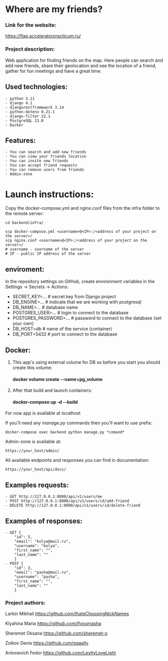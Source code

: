 # Where are my friends?


### Link for the website:

https://flap.acceleratorpracticum.ru/


### Project description:

Web application for finding friends on the map. Here people can search and add new friends, share their geolocation and see the location of a friend, gather for fun meetings and have a great time.


Used technologies:
-
    - python 3.11
    - django 4.1
    - djangorestframework 3.14
    - python-dotenv 0.21.1
    - django-filter 22.1
    - PostgreSQL 13.0
    - Docker


Features:
-
    - You can search and add new friends
    - You can view your friends location
    - You can invite new friends
    - You can accept friend requests
    - You can remove users from friends
    - Admin-zone


# Launch instructions:

Copy the docker-compose.yml and nginx.conf files from the infra folder to the remote server:

```
cd backend/infra/
```

```
scp docker-compose.yml <username>@<IP>:/<address of your project on the server>/
scp nginx.conf <username>@<IP>:/<address of your project on the server>/
# username - username of the server
# IP - public IP address of the server
```

## enviroment:
In the repository settings on GitHub, create environment variables in the Settings -> Secrets -> Actions:
- SECRET_KEY=... # secret key from Django project
- DB_ENGINE=... # indicate that we are working with postgresql
- DB_NAME=... # database name
- POSTGRES_USER=... # login to connect to the database
- POSTGRES_PASSWORD=... # password to connect to the database (set your own)
- DB_HOST=db # name of the service (container)
- DB_PORT=5432 # port to connect to the database

## Docker:
1. This app's using external volume for DB so before you start you should create this volume:
    #### docker volume create --name=pg_volume
2. After that build and launch containers:
    #### docker-compose up -d --build
For now app is available at localhost


If you'll need any *manage.py* commands then you'll want to use prefix:

    docker-compose exec backend python manage.py *comand*

Admin-zone is available at:

    https://your_host/admin/

All available endpoints and responses you can find in documentation:

    https://your_host/api/docs/


Examples requests:
-
    - GET http://127.0.0.1:8000/api/v1/users/me
    - POST http://127.0.0.1:8000/api/v1/users/id/add-friend
    - DELETE http://127.0.0.1:8000/api/v1/users/id/delete-friend

Examples of responses:
-
    - GET {
        "id": 5,
        "email": "kolya@mail.ru",
        "username": "kolya",
        "first_name": "",
        "last_name": ""
        }
    - POST {
        "id": 3,
        "email": "pasha@mail.ru",
        "username": "pasha",
        "first_name": "",
        "last_name": ""
        }

### Project authors:

Larkin Mikhail
https://github.com/IhateChoosingNickNames

Klyahina Maria
https://github.com/ifyoumasha

Sheremet Oksana
https://github.com/sheremet-o

Zolkov Denis
https://github.com/ggastly

Antonevich Fedor
https://github.com/LevityLoveLight
